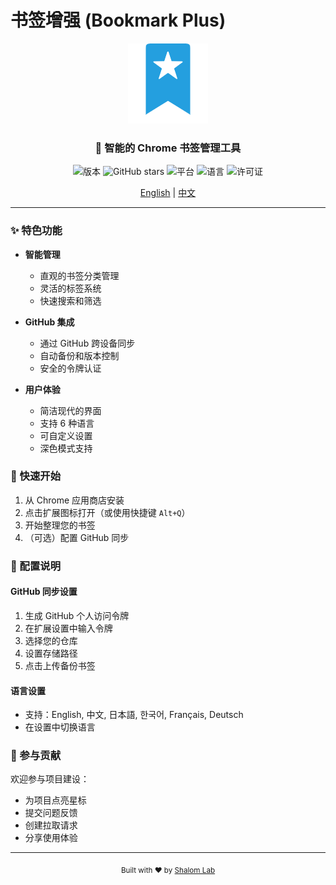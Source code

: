 # 书签增强 (Bookmark Plus)

<p align="center">
  <img src="./public/icons/icon128.png" alt="Bookmark Plus Logo" width="128" height="128">
</p>

<div align="center">
  <h3>🚀 智能的 Chrome 书签管理工具</h3>
</div>

<p align="center">
  <img src="https://img.shields.io/github/v/release/shalom-lab/bookmark-plus?color=2080f0" alt="版本">
  <img src="https://img.shields.io/github/stars/shalom-lab/bookmark-plus?style=social" alt="GitHub stars">
  <img src="https://img.shields.io/badge/platform-Chrome%20%7C%20Edge%20%7C%20Arc-2080f0.svg" alt="平台">
  <img src="https://img.shields.io/badge/languages-6-2080f0.svg" alt="语言">
  <img src="https://img.shields.io/badge/license-MIT-2080f0.svg" alt="许可证">
</p>

<div align="center">
  <a href="README.md">English</a> | <a href="README_zh.md">中文</a>
</div>

---

### ✨ 特色功能

- **智能管理**
  - 直观的书签分类管理
  - 灵活的标签系统
  - 快速搜索和筛选

- **GitHub 集成**
  - 通过 GitHub 跨设备同步
  - 自动备份和版本控制
  - 安全的令牌认证

- **用户体验**
  - 简洁现代的界面
  - 支持 6 种语言
  - 可自定义设置
  - 深色模式支持

### 🚀 快速开始

1. 从 Chrome 应用商店安装
2. 点击扩展图标打开（或使用快捷键 `Alt+Q`）
3. 开始整理您的书签
4. （可选）配置 GitHub 同步

### 🔧 配置说明

#### GitHub 同步设置
1. 生成 GitHub 个人访问令牌
2. 在扩展设置中输入令牌
3. 选择您的仓库
4. 设置存储路径
5. 点击上传备份书签

#### 语言设置
- 支持：English, 中文, 日本語, 한국어, Français, Deutsch
- 在设置中切换语言

### 🤝 参与贡献

欢迎参与项目建设：
- 为项目点亮星标
- 提交问题反馈
- 创建拉取请求
- 分享使用体验

---

<div align="center">
  <sub>Built with ❤️ by <a href="https://github.com/shalom-lab">Shalom Lab</a></sub>
</div> 